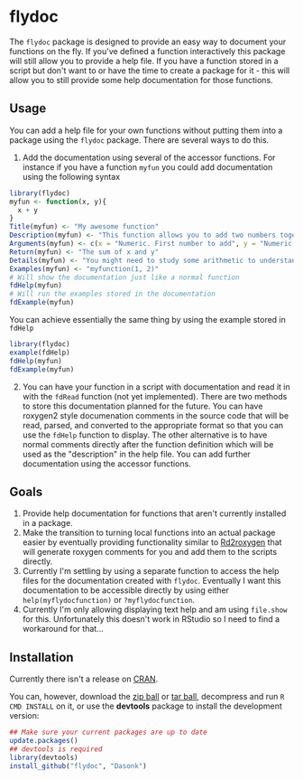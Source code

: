 flydoc
==========

The `flydoc` package is designed to provide an easy way to document your functions on the fly.  If you've defined a function interactively this package will still allow you to provide a help file.  If you have a function stored in a script but don't want to or have the time to create a package for it - this will allow you to still provide some help documentation for those functions.

## Usage

You can add a help file for your own functions without putting them into a package using the `flydoc` package.  There are several ways to do this.

  1. Add the documentation using several of the accessor functions. For instance if you have a function `myfun` you could add documentation using the following syntax    

```r
library(flydoc)
myfun <- function(x, y){
  x + y
}
Title(myfun) <- "My awesome function"
Description(myfun) <- "This function allows you to add two numbers together"
Arguments(myfun) <- c(x = "Numeric. First number to add", y = "Numeric. Second number to add")
Return(myfun) <- "The sum of x and y"
Details(myfun) <- "You might need to study some arithmetic to understand this function"
Examples(myfun) <- "myfunction(1, 2)"
# Will show the documentation just like a normal function
fdHelp(myfun)
# Will run the examples stored in the documentation
fdExample(myfun)
```
You can achieve essentially the same thing by using the example stored in `fdHelp`
```r
library(flydoc)
example(fdHelp)
fdHelp(myfun)
fdExample(myfun)
```

  2. You can have your function in a script with documentation and read it in with the `fdRead` function (not yet implemented).  There are two methods to store this documentation planned for the future.  You can have roxygen2 style documenation comments in the source code that will be read, parsed, and converted to the appropriate format so that you can use the `fdHelp` function to display.  The other alternative is to have normal comments directly after the function definition which will be used as the "description" in the help file.  You can add further documentation using the accessor functions.

## Goals

  1. Provide help documentation for functions that aren't currently installed in a package.
  2. Make the transition to turning local functions into an actual package easier by eventually providing functionality similar to [Rd2roxygen](http://cran.r-project.org/web/packages/Rd2roxygen/index.html) that will generate roxygen comments for you and add them to the scripts directly.
  3. Currently I'm settling by using a separate function to access the help files for the documentation created with `flydoc`.  Eventually I want this documentation to be accessible directly by using either `help(myflydocfunction)` or `?myflydocfunction`.
  4.  Currently I'm only allowing displaying text help and am using `file.show` for this.  Unfortunately this doesn't work in RStudio so I need to find a workaround for that...
    
## Installation

Currently there isn't a release on [CRAN](http://cran.r-project.org/).

You can, however, download the [zip ball](https://github.com/Dasonk/flydoc/zipball/master) or [tar ball](https://github.com/Dasonk/flydoc/tarball/master), decompress and run `R CMD INSTALL` on it, or use the **devtools** package to install the development version:

```r
## Make sure your current packages are up to date
update.packages()
## devtools is required
library(devtools)
install_github("flydoc", "Dasonk")
```